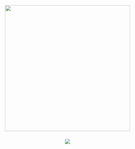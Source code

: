<h2 align="center">
 <a href="https://discord.com/users/141726407070842881"><img  width="400px" src="https://lanyard.kyrie25.me/api/141726407070842881?decoration=true&useDisplayName=true&animationDuration=2s&waveColor=3256a8&imgStyle=square&imgBorderRadius=16px&bg=DD272700&idleMessage=Onejs"></a>
<br> </br>
<!-- <a href="https://open.spotify.com/user/vwuht447wffml59xtfokakivv" align="center"> <img align="center" src="https://spotify-github-profile.vercel.app/api/view?uid=vwuht447wffml59xtfokakivv&cover_image=true&theme=novatorem&show_offline=false&background_color=121212&interchange=false&bar_color=53b14f&bar_color_cover=false"></a>
 </h2> -->
 <a href="https://open.spotify.com/user/rgzmt7aavncx7woc28nr6ijqr" align="center"> <img align="center" src="https://img.yalin.app/rgzmt7aavncx7woc28nr6ijqr"></a>
